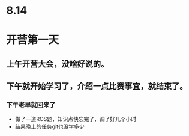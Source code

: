 # 8.14
# 开营第一天
## 上午开营大会，没啥好说的。  
## 下午就开始学习了，介绍一点比赛事宜，就结束了。
### 下午老早就回来了
- 做了一道ROS题，知识点快忘完了，调了好几个小时
- 结果晚上的任务git也没学多少
